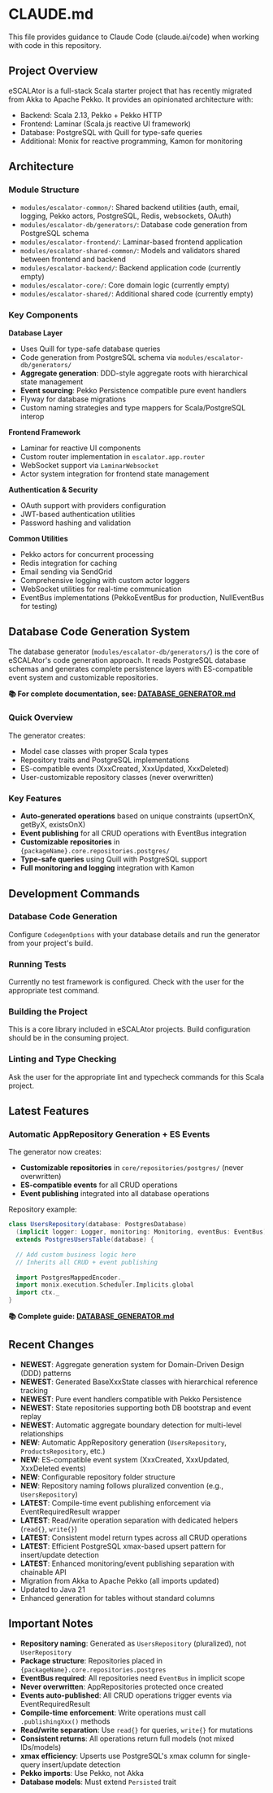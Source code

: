 # CLAUDE.md

This file provides guidance to Claude Code (claude.ai/code) when working with code in this repository.

## Project Overview

eSCALAtor is a full-stack Scala starter project that has recently migrated from Akka to Apache Pekko. It provides an opinionated architecture with:
- Backend: Scala 2.13, Pekko + Pekko HTTP
- Frontend: Laminar (Scala.js reactive UI framework)
- Database: PostgreSQL with Quill for type-safe queries
- Additional: Monix for reactive programming, Kamon for monitoring

## Architecture

### Module Structure
- `modules/escalator-common/`: Shared backend utilities (auth, email, logging, Pekko actors, PostgreSQL, Redis, websockets, OAuth)
- `modules/escalator-db/generators/`: Database code generation from PostgreSQL schema
- `modules/escalator-frontend/`: Laminar-based frontend application
- `modules/escalator-shared-common/`: Models and validators shared between frontend and backend
- `modules/escalator-backend/`: Backend application code (currently empty)
- `modules/escalator-core/`: Core domain logic (currently empty)
- `modules/escalator-shared/`: Additional shared code (currently empty)

### Key Components

**Database Layer**
- Uses Quill for type-safe database queries
- Code generation from PostgreSQL schema via `modules/escalator-db/generators/`
- **Aggregate generation**: DDD-style aggregate roots with hierarchical state management
- **Event sourcing**: Pekko Persistence compatible pure event handlers
- Flyway for database migrations
- Custom naming strategies and type mappers for Scala/PostgreSQL interop

**Frontend Framework**
- Laminar for reactive UI components
- Custom router implementation in `escalator.app.router`
- WebSocket support via `LaminarWebsocket`
- Actor system integration for frontend state management

**Authentication & Security**
- OAuth support with providers configuration
- JWT-based authentication utilities
- Password hashing and validation

**Common Utilities**
- Pekko actors for concurrent processing
- Redis integration for caching
- Email sending via SendGrid
- Comprehensive logging with custom actor loggers
- WebSocket utilities for real-time communication
- EventBus implementations (PekkoEventBus for production, NullEventBus for testing)

## Database Code Generation System

The database generator (`modules/escalator-db/generators/`) is the core of eSCALAtor's code generation approach. It reads PostgreSQL database schemas and generates complete persistence layers with ES-compatible event system and customizable repositories.

**📚 For complete documentation, see: [DATABASE_GENERATOR.md](DATABASE_GENERATOR.md)**

### Quick Overview

The generator creates:
- Model case classes with proper Scala types
- Repository traits and PostgreSQL implementations
- ES-compatible events (XxxCreated, XxxUpdated, XxxDeleted)
- User-customizable repository classes (never overwritten)

### Key Features

- **Auto-generated operations** based on unique constraints (upsertOnX, getByX, existsOnX)
- **Event publishing** for all CRUD operations with EventBus integration
- **Customizable repositories** in `{packageName}.core.repositories.postgres/`
- **Type-safe queries** using Quill with PostgreSQL support
- **Full monitoring and logging** integration with Kamon

## Development Commands

### Database Code Generation
Configure `CodegenOptions` with your database details and run the generator from your project's build.

### Running Tests
Currently no test framework is configured. Check with the user for the appropriate test command.

### Building the Project
This is a core library included in eSCALAtor projects. Build configuration should be in the consuming project.

### Linting and Type Checking
Ask the user for the appropriate lint and typecheck commands for this Scala project.

## Latest Features

### Automatic AppRepository Generation + ES Events

The generator now creates:
- **Customizable repositories** in `core/repositories/postgres/` (never overwritten)
- **ES-compatible events** for all CRUD operations  
- **Event publishing** integrated into all database operations

Repository example:
```scala
class UsersRepository(database: PostgresDatabase)
  (implicit logger: Logger, monitoring: Monitoring, eventBus: EventBus)
  extends PostgresUsersTable(database) {
  
  // Add custom business logic here
  // Inherits all CRUD + event publishing
  
  import PostgresMappedEncoder._
  import monix.execution.Scheduler.Implicits.global
  import ctx._
}
```

**📚 Complete guide: [DATABASE_GENERATOR.md](DATABASE_GENERATOR.md)**

## Recent Changes
- **NEWEST**: Aggregate generation system for Domain-Driven Design (DDD) patterns
- **NEWEST**: Generated BaseXxxState classes with hierarchical reference tracking
- **NEWEST**: Pure event handlers compatible with Pekko Persistence
- **NEWEST**: State repositories supporting both DB bootstrap and event replay
- **NEWEST**: Automatic aggregate boundary detection for multi-level relationships
- **NEW**: Automatic AppRepository generation (`UsersRepository`, `ProductsRepository`, etc.)
- **NEW**: ES-compatible event system (XxxCreated, XxxUpdated, XxxDeleted events)
- **NEW**: Configurable repository folder structure
- **NEW**: Repository naming follows pluralized convention (e.g., `UsersRepository`)
- **LATEST**: Compile-time event publishing enforcement via EventRequiredResult wrapper
- **LATEST**: Read/write operation separation with dedicated helpers (`read{}`, `write{}`)
- **LATEST**: Consistent model return types across all CRUD operations
- **LATEST**: Efficient PostgreSQL xmax-based upsert pattern for insert/update detection
- **LATEST**: Enhanced monitoring/event publishing separation with chainable API
- Migration from Akka to Apache Pekko (all imports updated)
- Updated to Java 21
- Enhanced generation for tables without standard columns

## Important Notes
- **Repository naming**: Generated as `UsersRepository` (pluralized), not `UserRepository`
- **Package structure**: Repositories placed in `{packageName}.core.repositories.postgres`
- **EventBus required**: All repositories need `EventBus` in implicit scope
- **Never overwritten**: AppRepositories protected once created
- **Events auto-published**: All CRUD operations trigger events via EventRequiredResult
- **Compile-time enforcement**: Write operations must call `.publishingXxx()` methods
- **Read/write separation**: Use `read{}` for queries, `write{}` for mutations
- **Consistent returns**: All operations return full models (not mixed IDs/models)
- **xmax efficiency**: Upserts use PostgreSQL's xmax column for single-query insert/update detection
- **Pekko imports**: Use Pekko, not Akka
- **Database models**: Must extend `Persisted` trait